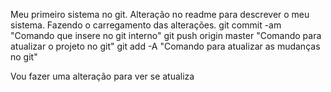 Meu primeiro sistema no git.
Alteração no readme para descrever o meu sistema.
Fazendo o carregamento das alterações.
git commit -am "Comando que insere no git interno"
git push origin master "Comando para atualizar o projeto no git"
git add -A "Comando para atualizar as mudanças no git"

Vou fazer uma alteração para ver se atualiza
